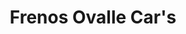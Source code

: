 ---
title: "Frenos Ovalle Car's"
url: /barrios-unidos/frenos-ovalle-cars/
shop: piezas de automóviles
---